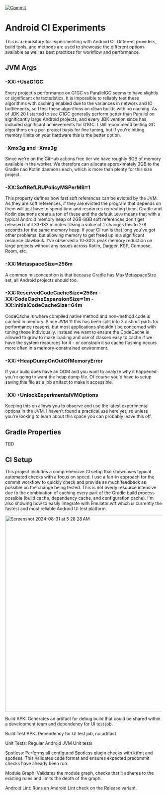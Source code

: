 [![Commit](https://github.com/kaeawc/android-ci/actions/workflows/commit.yml/badge.svg)](https://github.com/kaeawc/android-ci/actions/workflows/commit.yml)

# Android CI Experiments

This is a repository for experimenting with Android CI. Different providers, build tools, and
methods are used to showcase the different options available as well as best practices for
workflow and performance.

## JVM Args

### -XX:+UseG1GC

Every project's performance on G1GC vs ParallelGC seems to have slightly or significant characteristics. It is impossible to reliably test these algorithms with caching enabled due to the variances in network and IO bottlenecks, so I test these algorithms on clean builds with no caching. As of JDK 20 I started to see G1GC generally perform better than Parallel on significantly large Android projects, and every JDK version since has included significant achievements for G1GC. I still recommend testing GC algorithms on a per-project basis for fine tuning, but if you're hitting memory limits on your hardware this is the better option.

### -Xmx3g and -Xms3g

Since we're on the GitHub actions free tier we have roughly 6GB of memory available in the worker. We therefore can allocate approximately 3GB to the Gradle nad Kotlin daemons each, which is more than plenty for this size project.

### -XX:SoftRefLRUPolicyMSPerMB=1

This property defines how fast soft references can be evicted by the JVM. As they are soft references, if they are evicted the program that depends on them will just have to spend time and resources recreating them. Gradle and Kotlin daemons create a ton of these and the default `1000` means that with a typical Android memory heap of 2GB-8GB soft references don't get released until 33-133 minutes. Using a value of `1` changes this to 2-8 seconds for the same memory heap. If your CI run is that long you've got other problems, but allowing memory to get freed up is a significant resource clawback. I've observed a 10-30% peak memory reduction on large projects without any issues across Kotlin, Dagger, KSP, Compose, Room, etc.

### -XX:MetaspaceSize=256m

A common misconception is that because Gradle has MaxMetaspaceSize set, all Android projects should too.

### -XX:ReservedCodeCacheSize=256m -XX:CodeCacheExpansionSize=1m -XX:InitialCodeCacheSize=64m

CodeCache is where compiled native method and non-method code is cached in memory. Since JVM 11 this has been split into 3 distinct parts for performance reasons, but most applications shouldn't be concerned with tuning those individually. Instead we want to ensure the CodeCache is allowed to grow to make loading and use of classes easy to cache if we have the system resources for it - or constrain it so cache flushing occurs more often in a memory-constrained environment.

### -XX:+HeapDumpOnOutOfMemoryError

If your build does have an OOM and you want to analyze why it happened you're going to want the heap dump file. Of course you'd have to setup saving this file as a job artifact to make it accessible.

### -XX:+UnlockExperimentalVMOptions

Keeping this on allows you to observe and use the latest experimental options in the JVM. I haven't found a practical use here yet, so unless you're looking to learn about this space you can probably leave this off.

## Gradle Properties

TBD

## CI Setup

This project includes a comprehensive CI setup that showcases typical automated checks with a focus on speed. I use a fan-in approach for the commit workflow to quickly check and provide as much feedback as possible on the change being tested. This is not overly resource intensive due to the combination of caching every part of the Gradle build process possible (build cache, dependency cache, and configuration cache). I'm also showing how to easily integrate with Emulator.wtf which is currently the fastest and most reliable Android UI test platform.

<img width="631" alt="Screenshot 2024-08-31 at 5 28 28 AM" src="https://github.com/user-attachments/assets/4ce3f60f-1cbb-4f39-9eeb-779bb46da786">

Build APK: Generates an artifact for debug build that could be shared within a development team and dependency for UI test job.

Build Test APK: Dependency for UI test job, no artifact

Unit Tests: Regular Android JVM Unit tests

Spotless: Performs all configured Spotless plugin checks with ktfmt and spotless. This validates code format and ensures expected precommit checks have already been run.

Module Graph: Validates the module graph, checks that it adheres to the existing rules and limits the depth of the graph.

Android Lint: Runs an Android Lint check on the Release variant.
